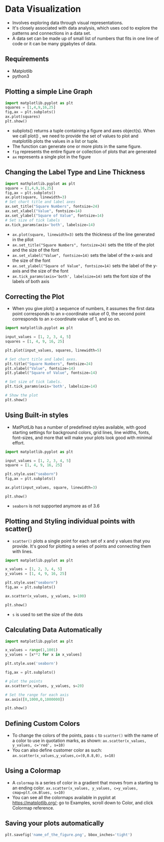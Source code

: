 # Data Visualization

- Involves exploring data through visual representations.
- It's closely associated with data analysis, which uses cod to explore the patterns and connections in a data set.
- A data set can be made up of small list of numbers that fits in one line of code or it can be many gigabytes of data.

## Requirements

- Matplotlib
- python3

## Plotting a simple Line Graph

```python
import matplotlib.pyplot as plt
squares = [1,4,9,16,25]
fig,ax = plt.subplots()
ax.plot(squares)
plt.show()
```

- subplots() returns a tuple containing a figure and axes object(s). When we call plot() , we need to provide the set of values to plot and matplotlib plots the values in a list or tuple.
- The function can generate one or more plots in the same figure.
- `fig` represents the entire figure or collection of plots that are generated
- `ax` represents a single plot in the figure

## Changing the Label Type and Line Thickness

```python
import mathplotlib.pyplot as plt
square = [1,4,9,16,25]
fig,ax = plt.subplots()
ax.plot(square, linewidth=3)
# Set chart title and label axes
ax.set_title("Square Numbers", fontsize=24)
ax.set_xlabel("Value", fontsize=14)
ax.set_ylabel("Square of Value", fontsize=14)
# Set size of tick labels
ax.tick_params(axis='both', labelsize=14)
```

- `ax.plot(square, linewidth=3)` sets the thickness of the line generated in the pllot
- `ax.set_title("Square Numbers", fontsize=24)` sets the title of the plot and the size of the font
- `ax.set_xlabel("Value", fontsize=14)` sets the label of the x-axis and the size of the font
- `ax.set_ylabel("Square of Value", fontsize=14)` sets the label of the y-axis and the size of the font
- `ax.tick_params(axis='both', labelsize=14)` sets the font size of the labels of both axis


## Correcting the Plot

- When you give plot() a sequence of numbers, it assumes the first data point corresponds to an x-coordinate value of 0, the second point corresponds to an x-coordinate value of 1, and so on.

```python
import matplotlib.pyplot as plt

input_values = [1, 2, 3, 4, 5]
squares = [1, 4, 9, 16, 25]

plt.plot(input_values, squares, linewidth=5)

# Set chart title and label axes.
plt.title("Square Numbers", fontsize=24)
plt.xlabel("Value", fontsize=14)
plt.ylabel("Square of Value", fontsize=14)

# Set size of tick labels.
plt.tick_params(axis='both', labelsize=14)

# Show the plot
plt.show()
```

## Using Built-in styles

- MatPlotLib has a number of predefined styles available, with good starting settings for background colors, grid lines, line widths, fonts, font-sizes, and more that will make your plots look good with minimal effort.

```python 
import matplotlib.pyplot as plt

input_values = [1, 2, 3, 4, 5]
square = [1, 4, 9, 16, 25]

plt.style.use("seaborn")
fig,ax = plt.subplots()

ax.plot(input_values, square, linewidth=3)

plt.show()
```

- `seaborn` is not supported anymore as of 3.6

## Plotting and Styling individual points with scatter()

- `scatter()` plots a single point for each set of x and y values that you provide. It's good for plotting a series of points and connecting them with lines.

```python
import matplotlib.pyplot as plt

x_values = [1, 2, 3, 4, 5]
y_values = [1, 4, 9, 16, 25]

plt.style.use("seaborn")
fig,ax = plt.subplots()

ax.scatter(x_values, y_values, s=100)

plt.show()
```

- `s` is used to set the size of the dots

## Calculating Data Automatically

```python
import matplotlib.pyplot as plt

x_values = range(1,1001)
y_values = [x**2 for x in x_values]

plt.style.use('seaborn')

fig,ax = plt.subplots()

# plot the points
ax.scatter(x_values, y_values, s=20)

# Set the range for each axis
ax.axis([0,1000,0,1000000])

plt.show()
```

## Defining Custom Colors

- To change the colors of the points, pass `c` to `scatter()` with the name of a color to use in quotation marks, as shown: `ax.scatter(x_values, y_values, c='red', s=10)`
- You can also define customer color as such: `ax.scatter(x_values,y_values,c=(0,0.8,0), s=10)`
  
## Using a Colormap

- A `colormap` is a series of color in a gradient that moves from a starting to an ending color. `ax.scatter(x_values, y_values, c=y_values, cmap=plt.cm.Blues, s=10)`
- You can see all the colormaps available in pyplot at https://matplotlib.org/; go to Examples, scroll down to Color, and click Colormap reference.

## Saving your plots automatically

```python
plt.savefig('name_of_the_figure.png', bbox_inches='tight')
```

